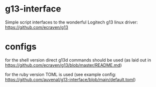 # g13-interface
Simple script interfaces to the wonderful Logitech g13 linux driver: https://github.com/ecraven/g13


# configs
for the shell version direct g13d commands should be used (as laid out in https://github.com/ecraven/g13/blob/master/README.md)

for the ruby version TOML is used (see example config: https://github.com/auvenal/g13-interface/blob/main/default.toml)
